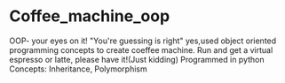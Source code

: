 # Coffee_machine_oop
OOP- your eyes on it! "You're guessing is right"
yes,used object oriented programming concepts to create coeffee machine.
Run and get a virtual espresso or latte, please have it!(Just kidding)
Programmed in python
Concepts: Inheritance, Polymorphism
